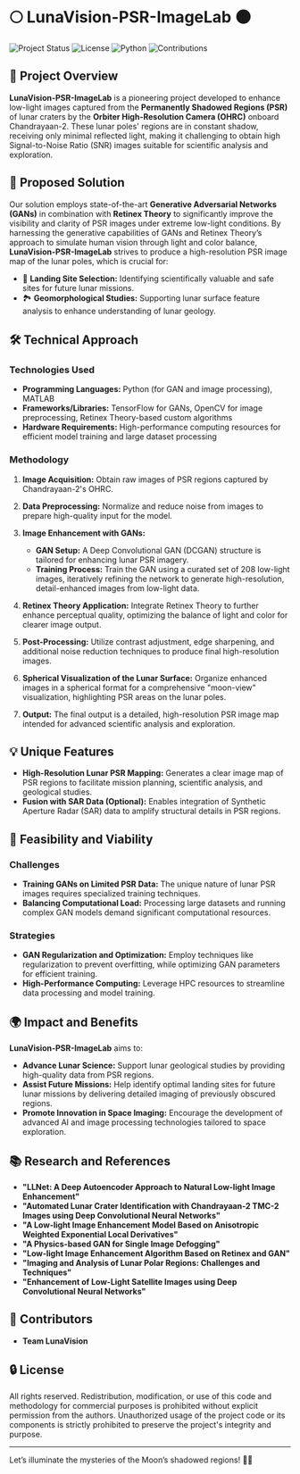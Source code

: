 # 🌕 **LunaVision-PSR-ImageLab** 🌑

![Project Status](https://img.shields.io/badge/Project%20Status-Active-brightgreen) ![License](https://img.shields.io/badge/License-All%20Rights%20Reserved-red) ![Python](https://img.shields.io/badge/Python-3.8%2B-yellow) ![Contributions](https://img.shields.io/badge/Contributions-Welcome-orange)

## 🚀 **Project Overview**

**LunaVision-PSR-ImageLab** is a pioneering project developed to enhance low-light images captured from the **Permanently Shadowed Regions (PSR)** of lunar craters by the **Orbiter High-Resolution Camera (OHRC)** onboard Chandrayaan-2. These lunar poles' regions are in constant shadow, receiving only minimal reflected light, making it challenging to obtain high Signal-to-Noise Ratio (SNR) images suitable for scientific analysis and exploration.

## 🌟 **Proposed Solution**

Our solution employs state-of-the-art **Generative Adversarial Networks (GANs)** in combination with **Retinex Theory** to significantly improve the visibility and clarity of PSR images under extreme low-light conditions. By harnessing the generative capabilities of GANs and Retinex Theory’s approach to simulate human vision through light and color balance, **LunaVision-PSR-ImageLab** strives to produce a high-resolution PSR image map of the lunar poles, which is crucial for:
- 🛬 **Landing Site Selection:** Identifying scientifically valuable and safe sites for future lunar missions.
- 🏞 **Geomorphological Studies:** Supporting lunar surface feature analysis to enhance understanding of lunar geology.

## 🛠️ **Technical Approach**

### **Technologies Used**
- **Programming Languages:** Python (for GAN and image processing), MATLAB
- **Frameworks/Libraries:** TensorFlow for GANs, OpenCV for image preprocessing, Retinex Theory-based custom algorithms
- **Hardware Requirements:** High-performance computing resources for efficient model training and large dataset processing

### **Methodology**

1. **Image Acquisition:** Obtain raw images of PSR regions captured by Chandrayaan-2's OHRC.
  
2. **Data Preprocessing:** Normalize and reduce noise from images to prepare high-quality input for the model.

3. **Image Enhancement with GANs:**
   - **GAN Setup:** A Deep Convolutional GAN (DCGAN) structure is tailored for enhancing lunar PSR imagery.
   - **Training Process:** Train the GAN using a curated set of 208 low-light images, iteratively refining the network to generate high-resolution, detail-enhanced images from low-light data.

4. **Retinex Theory Application:** Integrate Retinex Theory to further enhance perceptual quality, optimizing the balance of light and color for clearer image output.

5. **Post-Processing:** Utilize contrast adjustment, edge sharpening, and additional noise reduction techniques to produce final high-resolution images.

6. **Spherical Visualization of the Lunar Surface:** Organize enhanced images in a spherical format for a comprehensive "moon-view" visualization, highlighting PSR areas on the lunar poles.

7. **Output:** The final output is a detailed, high-resolution PSR image map intended for advanced scientific analysis and exploration.

## 💡 **Unique Features**

- **High-Resolution Lunar PSR Mapping:** Generates a clear image map of PSR regions to facilitate mission planning, scientific analysis, and geological studies.
- **Fusion with SAR Data (Optional):** Enables integration of Synthetic Aperture Radar (SAR) data to amplify structural details in PSR regions.

## 🧠 **Feasibility and Viability**

### **Challenges**
- **Training GANs on Limited PSR Data:** The unique nature of lunar PSR images requires specialized training techniques.
- **Balancing Computational Load:** Processing large datasets and running complex GAN models demand significant computational resources.

### **Strategies**
- **GAN Regularization and Optimization:** Employ techniques like regularization to prevent overfitting, while optimizing GAN parameters for efficient training.
- **High-Performance Computing:** Leverage HPC resources to streamline data processing and model training.

## 🌍 **Impact and Benefits**

**LunaVision-PSR-ImageLab** aims to:
- **Advance Lunar Science:** Support lunar geological studies by providing high-quality data from PSR regions.
- **Assist Future Missions:** Help identify optimal landing sites for future lunar missions by delivering detailed imaging of previously obscured regions.
- **Promote Innovation in Space Imaging:** Encourage the development of advanced AI and image processing technologies tailored to space exploration.

## 📚 **Research and References**

- **"LLNet: A Deep Autoencoder Approach to Natural Low-light Image Enhancement"**
- **"Automated Lunar Crater Identification with Chandrayaan-2 TMC-2 Images using Deep Convolutional Neural Networks"**
- **"A Low-light Image Enhancement Model Based on Anisotropic Weighted Exponential Local Derivatives"**
- **"A Physics-based GAN for Single Image Defogging"**
- **"Low-light Image Enhancement Algorithm Based on Retinex and GAN"**
- **"Imaging and Analysis of Lunar Polar Regions: Challenges and Techniques"**
- **"Enhancement of Low-Light Satellite Images using Deep Convolutional Neural Networks"**

## 🏅 **Contributors**

- **Team LunaVision**

## 🔒 **License**

All rights reserved. Redistribution, modification, or use of this code and methodology for commercial purposes is prohibited without explicit permission from the authors. Unauthorized usage of the project code or its components is strictly prohibited to preserve the project's integrity and purpose.

---

Let’s illuminate the mysteries of the Moon’s shadowed regions! 🌙✨
